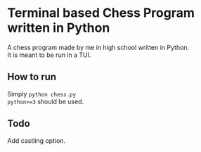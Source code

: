 # Terminal based Chess Program written in Python
A chess program made by me in high school written in Python.  
It is meant to be run in a TUI.

## How to run
Simply `python chess.py`  
`python>=3` should be used.

## Todo
Add castling option.
